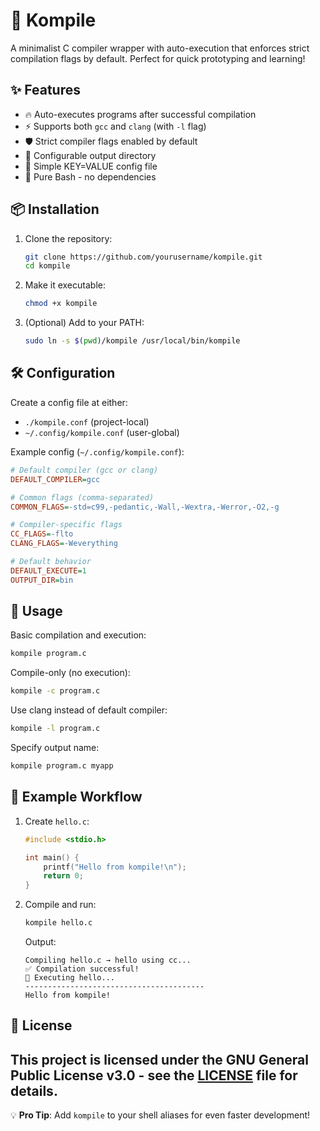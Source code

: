# 🚀 Kompile

A minimalist C compiler wrapper with auto-execution that enforces strict compilation flags by default. Perfect for quick prototyping and learning!

## ✨ Features

- 🔥 Auto-executes programs after successful compilation
- ⚡ Supports both `gcc` and `clang` (with `-l` flag)
- 🛡️ Strict compiler flags enabled by default
- 📁 Configurable output directory
- 🧠 Simple KEY=VALUE config file
- 🐧 Pure Bash - no dependencies

## 📦 Installation

1. Clone the repository:
   ```bash
   git clone https://github.com/yourusername/kompile.git
   cd kompile
   ```

2. Make it executable:
   ```bash
   chmod +x kompile
   ```

3. (Optional) Add to your PATH:
   ```bash
   sudo ln -s $(pwd)/kompile /usr/local/bin/kompile
   ```

## 🛠️ Configuration

Create a config file at either:
- `./kompile.conf` (project-local)
- `~/.config/kompile.conf` (user-global)

Example config (`~/.config/kompile.conf`):
```ini
# Default compiler (gcc or clang)
DEFAULT_COMPILER=gcc

# Common flags (comma-separated)
COMMON_FLAGS=-std=c99,-pedantic,-Wall,-Wextra,-Werror,-O2,-g

# Compiler-specific flags
CC_FLAGS=-flto
CLANG_FLAGS=-Weverything

# Default behavior
DEFAULT_EXECUTE=1
OUTPUT_DIR=bin
```

## 🚀 Usage

Basic compilation and execution:
```bash
kompile program.c
```

Compile-only (no execution):
```bash
kompile -c program.c
```

Use clang instead of default compiler:
```bash
kompile -l program.c
```

Specify output name:
```bash
kompile program.c myapp
```

## 🌟 Example Workflow

1. Create `hello.c`:
   ```c
   #include <stdio.h>
   
   int main() {
       printf("Hello from kompile!\n");
       return 0;
   }
   ```

2. Compile and run:
   ```bash
   kompile hello.c
   ```
   Output:
   ```
   Compiling hello.c → hello using cc...
   ✅ Compilation successful!
   🚀 Executing hello...
   ----------------------------------------
   Hello from kompile!
   ```

## 📝 License

This project is licensed under the GNU General Public License v3.0 - see the [LICENSE](https://raw.githubusercontent.com/jocerfranquiz/kompile/refs/heads/main/LICENSE) file for details.
---

💡 **Pro Tip**: Add `kompile` to your shell aliases for even faster development!
```
